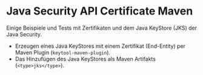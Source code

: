 # Java Security API Certificate Maven
Einige Beispiele und Tests mit Zertifikaten und dem Java KeyStore (JKS) der Java Security.

* Erzeugen eines Java KeyStores mit einem Zertifikat (End-Entity) per Maven Plugin (`keytool-maven-plugin`).
* Das Hinzufügen des Java KeyStores als Maven Artifakts (`<type>jks</type>`).
